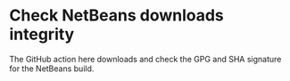 # Check NetBeans downloads integrity

The GitHub action here downloads and check the GPG and SHA signature for the NetBeans build.
